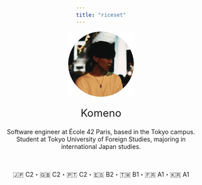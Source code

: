 ```yaml
---
title: "riceset"
---
```


<div style="text-align: center; padding: 0 20px;">
  <img src="media/index/icon.png" alt="icon" width="150" />
  <div style="font-size: 24px; margin-top: 20px;">
    Komeno
  </div>
  <p style="margin-top: 20px;">
    Software engineer at École 42 Paris, based in the Tokyo campus. Student at Tokyo University of Foreign Studies, majoring in international Japan studies.
  </p>
  <br>
  <p>
    🇯🇵 C2・🇬🇧 C2・🇵🇹 C2・🇪🇸 B2・🇹🇼 B1・🇫🇷 A1・🇰🇷 A1
  </p>
</div>

<style>
  body {
    margin: 0;
    padding: 0;
    display: flex;
    flex-direction: column;
    justify-content: center;
    align-items: center;
    min-height: 100vh;
  }
  body > div {
    width: fit-content;
    max-width: 100%;
    box-sizing: border-box;
  }
</style>
